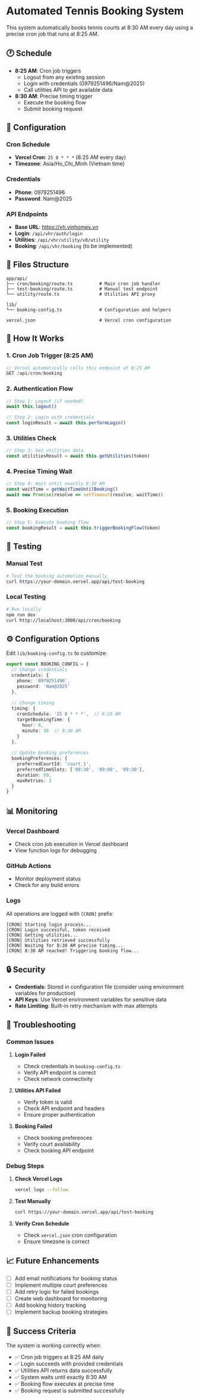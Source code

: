 # Automated Tennis Booking System

This system automatically books tennis courts at 8:30 AM every day using a precise cron job that runs at 8:25 AM.

## 🕐 **Schedule**

- **8:25 AM**: Cron job triggers
  - Logout from any existing session
  - Login with credentials (0979251496/Nam@2025)
  - Call utilities API to get available data
- **8:30 AM**: Precise timing trigger
  - Execute the booking flow
  - Submit booking request

## 🔧 **Configuration**

### **Cron Schedule**
- **Vercel Cron**: `25 8 * * *` (8:25 AM every day)
- **Timezone**: Asia/Ho_Chi_Minh (Vietnam time)

### **Credentials**
- **Phone**: 0979251496
- **Password**: Nam@2025

### **API Endpoints**
- **Base URL**: https://vh.vinhomes.vn
- **Login**: `/api/vhr/auth/login`
- **Utilities**: `/api/vhr/utility/v0/utility`
- **Booking**: `/api/vhr/booking` (to be implemented)

## 📁 **Files Structure**

```
app/api/
├── cron/booking/route.ts          # Main cron job handler
├── test-booking/route.ts          # Manual test endpoint
└── utility/route.ts               # Utilities API proxy

lib/
└── booking-config.ts              # Configuration and helpers

vercel.json                        # Vercel cron configuration
```

## 🚀 **How It Works**

### **1. Cron Job Trigger (8:25 AM)**
```typescript
// Vercel automatically calls this endpoint at 8:25 AM
GET /api/cron/booking
```

### **2. Authentication Flow**
```typescript
// Step 1: Logout (if needed)
await this.logout()

// Step 2: Login with credentials
const loginResult = await this.performLogin()
```

### **3. Utilities Check**
```typescript
// Step 3: Get utilities data
const utilitiesResult = await this.getUtilities(token)
```

### **4. Precise Timing Wait**
```typescript
// Step 4: Wait until exactly 8:30 AM
const waitTime = getWaitTimeUntilBooking()
await new Promise(resolve => setTimeout(resolve, waitTime))
```

### **5. Booking Execution**
```typescript
// Step 5: Execute booking flow
const bookingResult = await this.triggerBookingFlow(token)
```

## 🧪 **Testing**

### **Manual Test**
```bash
# Test the booking automation manually
curl https://your-domain.vercel.app/api/test-booking
```

### **Local Testing**
```bash
# Run locally
npm run dev
curl http://localhost:3000/api/cron/booking
```

## ⚙️ **Configuration Options**

Edit `lib/booking-config.ts` to customize:

```typescript
export const BOOKING_CONFIG = {
  // Change credentials
  credentials: {
    phone: '0979251496',
    password: 'Nam@2025'
  },
  
  // Change timing
  timing: {
    cronSchedule: '25 8 * * *',  // 8:25 AM
    targetBookingTime: {
      hour: 8,
      minute: 30  // 8:30 AM
    }
  },
  
  // Update booking preferences
  bookingPreferences: {
    preferredCourtId: 'court_1',
    preferredTimeSlots: ['08:30', '09:00', '09:30'],
    duration: 60,
    maxRetries: 3
  }
}
```

## 📊 **Monitoring**

### **Vercel Dashboard**
- Check cron job execution in Vercel dashboard
- View function logs for debugging

### **GitHub Actions**
- Monitor deployment status
- Check for any build errors

### **Logs**
All operations are logged with `[CRON]` prefix:
```
[CRON] Starting login process...
[CRON] Login successful, token received
[CRON] Getting utilities...
[CRON] Utilities retrieved successfully
[CRON] Waiting for 8:30 AM precise timing...
[CRON] 8:30 AM reached! Triggering booking flow...
```

## 🔒 **Security**

- **Credentials**: Stored in configuration file (consider using environment variables for production)
- **API Keys**: Use Vercel environment variables for sensitive data
- **Rate Limiting**: Built-in retry mechanism with max attempts

## 🚨 **Troubleshooting**

### **Common Issues**

1. **Login Failed**
   - Check credentials in `booking-config.ts`
   - Verify API endpoint is correct
   - Check network connectivity

2. **Utilities API Failed**
   - Verify token is valid
   - Check API endpoint and headers
   - Ensure proper authentication

3. **Booking Failed**
   - Check booking preferences
   - Verify court availability
   - Check booking API endpoint

### **Debug Steps**

1. **Check Vercel Logs**
   ```bash
   vercel logs --follow
   ```

2. **Test Manually**
   ```bash
   curl https://your-domain.vercel.app/api/test-booking
   ```

3. **Verify Cron Schedule**
   - Check `vercel.json` cron configuration
   - Ensure timezone is correct

## 📈 **Future Enhancements**

- [ ] Add email notifications for booking status
- [ ] Implement multiple court preferences
- [ ] Add retry logic for failed bookings
- [ ] Create web dashboard for monitoring
- [ ] Add booking history tracking
- [ ] Implement backup booking strategies

## 🎯 **Success Criteria**

The system is working correctly when:
- ✅ Cron job triggers at 8:25 AM daily
- ✅ Login succeeds with provided credentials
- ✅ Utilities API returns data successfully
- ✅ System waits until exactly 8:30 AM
- ✅ Booking flow executes at precise time
- ✅ Booking request is submitted successfully

